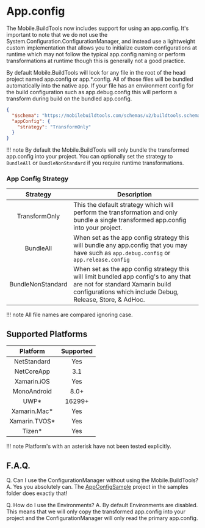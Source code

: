 # App.config

The Mobile.BuildTools now includes support for using an app.config. It's important to note that we do not use the System.Configuration.ConfigurationManager, and instead use a lightweight custom implementation that allows you to initialize custom configurations at runtime which may not follow the typical app.config naming or perform transformations at runtime though this is generally not a good practice.

By default Mobile.BuildTools will look for any file in the root of the head project named app.config or app.*.config. All of those files will be bundled automatically into the native app. If your file has an environment config for the build configuration such as app.debug.config this will perform a transform during build on the bundled app.config.

```json
{
  "$schema": "https://mobilebuildtools.com/schemas/v2/buildtools.schema.json",
  "appConfig": {
    "strategy": "TransformOnly"
  }
}
```

!!! note
    By default the Mobile.BuildTools will only bundle the transformed app.config into your project. You can optionally set the strategy to `BundleAll` or `BundleNonStandard` if you require runtime transformations.

### App Config Strategy

| Strategy | Description |
|:--------:|-------------|
| TransformOnly | This the default strategy which will perform the transformation and only bundle a single transformed app.config into your project. |
| BundleAll | When set as the app config strategy this will bundle any app.config that you may have such as `app.debug.config` or `app.release.config` |
| BundleNonStandard | When set as the app config strategy this will limit bundled app config's to any that are not for standard Xamarin build configurations which include Debug, Release, Store, & AdHoc. |

!!! note
    All file names are compared ignoring case.

## Supported Platforms

| Platform | Supported |
|:--------:|:---------:|
| NetStandard | Yes |
| NetCoreApp | 3.1 |
| Xamarin.iOS | Yes |
| MonoAndroid | 8.0+ |
| UWP* | 16299+ |
| Xamarin.Mac* | Yes |
| Xamarin.TVOS* | Yes |
| Tizen* | Yes |

!!! note
    Platform's with an asterisk have not been tested explicitly.

## F.A.Q.

Q. Can I use the ConfigurationManager without using the Mobile.BuildTools?
A. Yes you absolutely can. The [AppConfigSample](https://github.com/dansiegel/Mobile.BuildTools/tree/master/samples) project in the samples folder does exactly that!

Q. How do I use the Environments?
A. By default Environments are disabled. This means that we will only copy the transformed app.config into your project and the ConfigurationManager will only read the primary app.config.